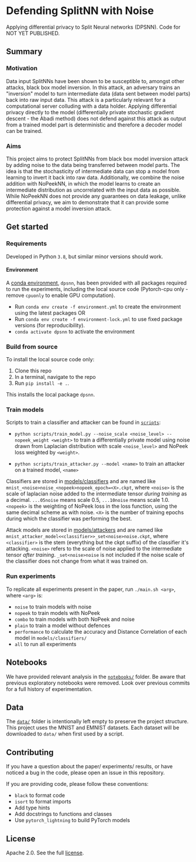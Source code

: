 # Defending SplitNN with Noise

Applying differential privacy to Split Neural networks (DPSNN).
Code for NOT YET PUBLISHED.

## Summary

### Motivation

Data input SplitNNs have been shown to be susceptible to,
amongst other attacks,
black box model inversion.
In this attack,
an adversary trains an "inversion" model to
turn intermediate data (data sent between model parts)
back into raw input data.
This attack is a particularly relevant for a computational server
colluding with a data holder.
Applying differential privacy directly to the model
(differentially private stochastic gradient descent - the Abadi method)
does not defend against this attack
as output from a trained model part is deterministic
and therefore a decoder model can be trained.

### Aims

This project aims to protect SplitNNs
from black box model inversion attack
by adding noise to the data being transferred between model parts.
The idea is that the stochasticity of intermediate data can stop a model
from learning to invert it back into raw data.
Additionally,
we combine the noise addition with NoPeekNN,
in which the model learns to create an intermediate distribution
as uncorrelated with the input data as possible.
While NoPeekNN does not provide any guarantees on data leakage,
unlike differential privacy,
we aim to demonstrate that it can provide some protection against
a model inversion attack.

## Get started

### Requirements

Developed in Python `3.8`,
but similar minor versions should work.

#### Environment

A [conda environment](./environment.yml),
`dpsnn`,
has been provided
with all packages required to run the experiments,
including the local source code
(Pytorch-cpu only - remove `cpuonly` to enable GPU computation).
- Run `conda env create -f environment.yml` to create the environment
using the latest packages OR
- Run `conda env create -f environment-lock.yml` to use fixed package versions
(for reproducibility).
- `conda activate dpsnn` to activate the environment

### Build from source

To install the local source code only:
1. Clone this repo
1. In a terminal, navigate to the repo
1. Run `pip install -e .`.

This installs the local package `dpsnn`.

### Train models

Scripts to train a classifier and attacker can be found in [`scripts`](./scripts):

- `python scripts/train_model.py --noise_scale <noise_level> --nopeek_weight <weight>` to train a differentially private model
using noise drawn from Laplacian distribution with scale `<noise_level>` and NoPeek loss weighted by `<weight>`.

- `python scripts/train_attacker.py --model <name>` to train an attacker on a trained model,
`<name>`

Classifiers are stored in [models/classifiers](./models/classifiers/)
and are named like `mnist_<noise>noise_<nopeek>nopeek_epoch=<X>.ckpt`,
where `<noise>` is the scale of laplacian noise added to the intermediate
tensor _during training_ as a decimal. `...05noise` means scale 0.5,
`...10noise` means scale 1.0.
`<nopeek>` is the weighting of NoPeek loss
in the loss function,
using the same decimal scheme as with noise.
`<X>` is the number of training epochs
during which the classifier was performing the best.

Attack models are stored in [models/attackers](./models/attackers/)
and are named like
`mnist_attacker_model<<classifier>>_set<noise>noise.ckpt`,
where `<classifier>` is the stem
(everything but the ckpt suffix)
of the classifier it's attacking.
`<noise>` refers to the scale of noise applied
to the intermediate tensor
_after training_.
`_set<noise>noise` is not included
if the noise scale of the classifier
does not change from what it was trained on.

### Run experiments

To replicate all experiments present in the paper,
run `./main.sh <arg>`,
where `<arg>` is:

- `noise` to train models with noise
- `nopeek` to train models with NoPeek
- `combo` to train models with both NoPeek and noise
- `plain` to train a model without defences
- `performance` to calculate the accuracy and Distance Correlation of each model in `models/classifiers/`
- `all` to run all experiments

## Notebooks

We have provided relevant analysis in the [`notebooks/`](notebooks) folder.
Be aware that previous exploratory notebooks were removed.
Look over previous commits for a full history of experimentation.

## Data

The [`data/`](./data/)
folder is intentionally
left empty
to preserve the project
structure.
This project uses the
MNIST
and EMNIST
datasets.
Each dataset
will be downloaded to
`data/`
when first used
by a script.

## Contributing

If you have a question about
the paper/
experiments/
results,
or have
noticed a bug in the code,
please open an issue
in this repository.

If you are providing code,
please follow these conventions:

- `black` to format code
- `isort` to format imports
- Add type hints
- Add docstrings to functions and classes
- Use `pytorch_lightning` to build PyTorch models

## License

Apache 2.0. See the full [license](LICENSE).
